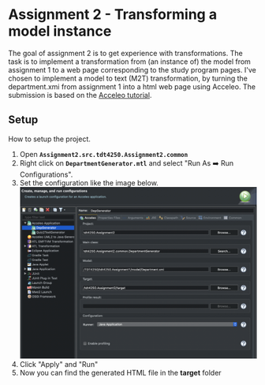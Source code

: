 # Assignment 2 - Transforming a model instance
The goal of assignment 2 is to get experience with transformations. The task is to implement a transformation from (an instance of) the model from assignment 1 to a web page corresponding to the study program pages. I've chosen to implement a model to text (M2T) transformation, by turning the department.xmi from assignment 1 into a html web page using Acceleo. The submission is based on the [Acceleo tutorial](https://wiki.eclipse.org/Acceleo/Getting_Started).

## Setup
How to setup the project. 
1. Open  **`Assignment2.src.tdt4250.Assignment2.common`**
2. Right click on **`DepartmentGenerator.mtl`** and select "Run As ➡️ Run Configurations".
3. Set the configuration like the image below.
![setup](./img/acceleoSetup.png)
4. Click "Apply" and "Run"
5. Now you can find the generated HTML file in the **target** folder